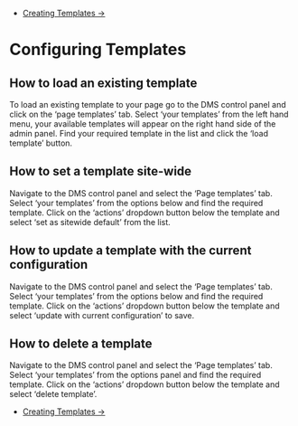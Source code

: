 <div class="row-fluid">
	<div class="span12">
		<ul class="pager">
  			<li class="pull-right"><a href="http://docs.pagelines.com/configure/creating-templates">Creating Templates &rarr;</a></li>
		</ul>
	</div>
</div>

# Configuring Templates #

## How to load an existing template

To load an existing template to your page go to the DMS control panel and click on the ‘page templates’ tab. Select ‘your templates’ from the left hand menu, your available templates will appear on the right hand side of the admin panel. Find your required template in the list and click the ‘load template’ button. 

## How to set a template site-wide 

Navigate to the DMS control panel and select the ‘Page templates’ tab. Select ‘your templates’ from the options below and find the required template. Click on the ‘actions’ dropdown button below the template and select ‘set as sitewide default’ from the list. 

## How to update a template with the current configuration 

Navigate to the DMS control panel and select the ‘Page templates’ tab. Select ‘your templates’ from the options below and find the required template. Click on the ‘actions’ dropdown button below the template and select ‘update with current configuration’ to save. 

## How to delete a template 

Navigate to the DMS control panel and select the ‘Page templates’ tab. Select ‘your templates’ from the options panel and find the required template. Click on the ‘actions’ dropdown button below the template and select ‘delete template’. 



<div class="row-fluid">
	<div class="span12">
		<ul class="pager">
  			<li class="pull-right"><a href="http://docs.pagelines.com/configure/creating-templates">Creating Templates &rarr;</a></li>
		</ul>
	</div>
</div>